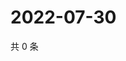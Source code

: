 # 2022-07-30

共 0 条

<!-- BEGIN WEIBO -->
<!-- 最后更新时间 Sat Jul 30 2022 20:08:02 GMT+0800 (China Standard Time) -->

<!-- END WEIBO -->

